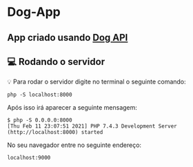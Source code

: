#  Dog-App

##    App criado usando [Dog API](https://dog.ceo/dog-api/)
 


## :computer: Rodando o servidor

:bulb: Para rodar o servidor digite no terminal o seguinte comando:
```
php -S localhost:8000
```
Após isso irá aparecer a seguinte mensagem:
```
$ php -S 0.0.0.0:8000
[Thu Feb 11 23:07:51 2021] PHP 7.4.3 Development Server (http://localhost:8000) started
```
No seu navegador entre no seguinte endereço:
```text
localhost:9000
```
